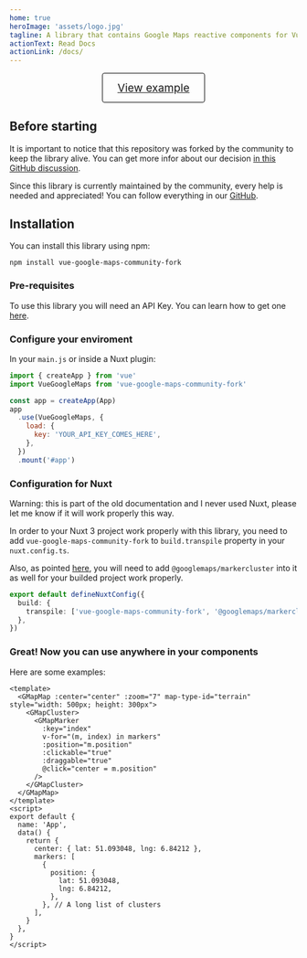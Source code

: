 ```yaml
---
home: true
heroImage: 'assets/logo.jpg'
tagline: A library that contains Google Maps reactive components for VueJS 3
actionText: Read Docs
actionLink: /docs/
---
```


<div style="display: flex; align-content: center;justify-content: center;">
    <a target="_blank"
        style="display: inline-block; font-size: 1.2rem; padding: .8rem 1.6rem; border-radius: 4px;box-sizing: border-box; border: 1px solid #000;"
        href="https://playcode.io/1041241">
        View example
    </a>
</div>

## Before starting

It is important to notice that this repository was forked by the community to keep the library alive. You can get more infor about our decision [in this GitHub discussion](https://github.com/NathanAP/vue-google-maps-community-fork/discussions/1).

Since this library is currently maintained by the community, every help is needed and appreciated! You can follow everything in our [GitHub](https://github.com/NathanAP/vue-google-maps-community-fork).

## Installation

You can install this library using npm:

```
npm install vue-google-maps-community-fork
```

### Pre-requisites

To use this library you will need an API Key. You can learn how to get one [here](https://developers.google.com/maps/documentation/javascript/get-api-key).

### Configure your enviroment

In your `main.js` or inside a Nuxt plugin:

```js
import { createApp } from 'vue'
import VueGoogleMaps from 'vue-google-maps-community-fork'

const app = createApp(App)
app
  .use(VueGoogleMaps, {
    load: {
      key: 'YOUR_API_KEY_COMES_HERE',
    },
  })
  .mount('#app')
```

### Configuration for Nuxt

Warning: this is part of the old documentation and I never used Nuxt, please let me know if it will work properly this way.

In order to your Nuxt 3 project work properly with this library, you need to add `vue-google-maps-community-fork` to `build.transpile` property in your `nuxt.config.ts`.

Also, as pointed [here](https://github.com/NathanAP/vue-google-maps-community-fork/issues/14), you will need to add `@googlemaps/markercluster` into it as well for your builded project work properly.

```ts
export default defineNuxtConfig({
  build: {
    transpile: ['vue-google-maps-community-fork', '@googlemaps/markercluster'],
  },
})
```

### Great! Now you can use anywhere in your components

Here are some examples:

```vue
<template>
  <GMapMap :center="center" :zoom="7" map-type-id="terrain" style="width: 500px; height: 300px">
    <GMapCluster>
      <GMapMarker
        :key="index"
        v-for="(m, index) in markers"
        :position="m.position"
        :clickable="true"
        :draggable="true"
        @click="center = m.position"
      />
    </GMapCluster>
  </GMapMap>
</template>
<script>
export default {
  name: 'App',
  data() {
    return {
      center: { lat: 51.093048, lng: 6.84212 },
      markers: [
        {
          position: {
            lat: 51.093048,
            lng: 6.84212,
          },
        }, // A long list of clusters
      ],
    }
  },
}
</script>
```
